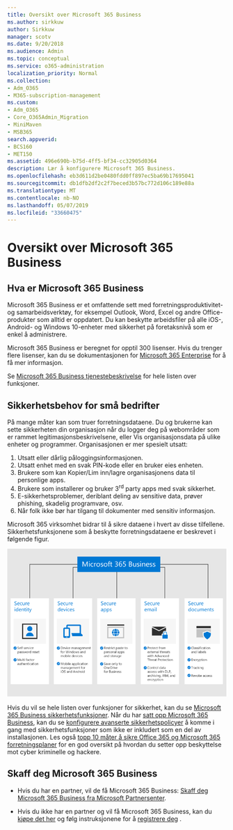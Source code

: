 ```yaml
---
title: Oversikt over Microsoft 365 Business
ms.author: sirkkuw
author: Sirkkuw
manager: scotv
ms.date: 9/20/2018
ms.audience: Admin
ms.topic: conceptual
ms.service: o365-administration
localization_priority: Normal
ms.collection:
- Adm_O365
- M365-subscription-management
ms.custom:
- Adm_O365
- Core_O365Admin_Migration
- MiniMaven
- MSB365
search.appverid:
- BCS160
- MET150
ms.assetid: 496e690b-b75d-4ff5-bf34-cc32905d0364
description: Lær å konfigurere Microsoft 365 Business.
ms.openlocfilehash: eb3d611d2be0480fdd0ff897ec5ba69b17695041
ms.sourcegitcommit: db1dfb2df2c2f7beced3b57bc772d106c189e88a
ms.translationtype: MT
ms.contentlocale: nb-NO
ms.lasthandoff: 05/07/2019
ms.locfileid: "33660475"
---
```

# <a name="overview-of-microsoft-365-business"></a>Oversikt over Microsoft 365 Business

## <a name="what-is-microsoft-365-business"></a>Hva er Microsoft 365 Business

Microsoft 365 Business er et omfattende sett med forretningsproduktivitet- og samarbeidsverktøy, for eksempel Outlook, Word, Excel og andre Office-produkter som alltid er oppdatert. Du kan beskytte arbeidsfiler på alle iOS-, Android- og Windows 10-enheter med sikkerhet på foretaksnivå som er enkel å administrere.
  
Microsoft 365 Business er beregnet for opptil 300 lisenser. Hvis du trenger flere lisenser, kan du se dokumentasjonen for [Microsoft 365 Enterprise](https://go.microsoft.com/fwlink/p/?linkid=860986) for å få mer informasjon.

Se [Microsoft 365 Business tjenestebeskrivelse](https://docs.microsoft.com/office365/servicedescriptions/microsoft-365-business-service-description) for hele listen over funksjoner.
  
## <a name="small-business-security-needs"></a>Sikkerhetsbehov for små bedrifter

På mange måter kan som truer forretningsdataene. Du og brukerne kan sette sikkerheten din organisasjon når du logger deg på webområder som er rammet legitimasjonsbeskrivelsene, eller Vis organisasjonsdata på ulike enheter og programmer. Organisasjonen er mer spesielt utsatt:

1. Utsatt eller dårlig påloggingsinformasjonen.
2. Utsatt enhet med en svak PIN-kode eller en bruker eies enheten.
3. Brukere som kan Kopier/Lim inn/lagre organisasjonens data til personlige apps.
4. Brukere som installerer og bruker 3<sup>rd</sup> party apps med svak sikkerhet.
5. E-sikkerhetsproblemer, deriblant deling av sensitive data, prøver phishing, skadelig programvare, osv.
6. Når folk ikke bør har tilgang til dokumenter med sensitiv informasjon.

Microsoft 365 virksomhet bidrar til å sikre dataene i hvert av disse tilfellene. Sikkerhetsfunksjonene som å beskytte forretningsdataene er beskrevet i følgende figur.

![Figur som viser hvordan M365B beskytter din virksomhet.](media/m365businessvalueadd.png)

Hvis du vil se hele listen over funksjoner for sikkerhet, kan du se [Microsoft 365 Business sikkerhetsfunksjoner](security-features.md). Når du har [satt opp Microsoft 365 Business](set-up.md), kan du se [konfigurere avanserte sikkerhetspolicyer](set-up-advanced-security.md) å komme i gang med sikkerhetsfunksjoner som ikke er inkludert som en del av installasjonen. Les også [topp 10 måter å sikre Office 365 og Microsoft 365 forretningsplaner](https://docs.microsoft.com/office365/admin/security-and-compliance/secure-your-business-data) for en god oversikt på hvordan du setter opp beskyttelse mot cyber kriminelle og hackere.

## <a name="get-microsoft-365-business"></a>Skaff deg Microsoft 365 Business

- Hvis du har en partner, vil de få Microsoft 365 Business: [Skaff deg Microsoft 365 Business fra Microsoft Partnersenter](get-microsoft-365-business.md#get-microsoft-365-business-from-microsoft-partner-center).

- Hvis du ikke har en partner og vil få Microsoft 365 Business, kan du [kjøpe det her](https://www.microsoft.com/microsoft-365/business) og følg instruksjonene for å [registrere deg](sign-up.md) .